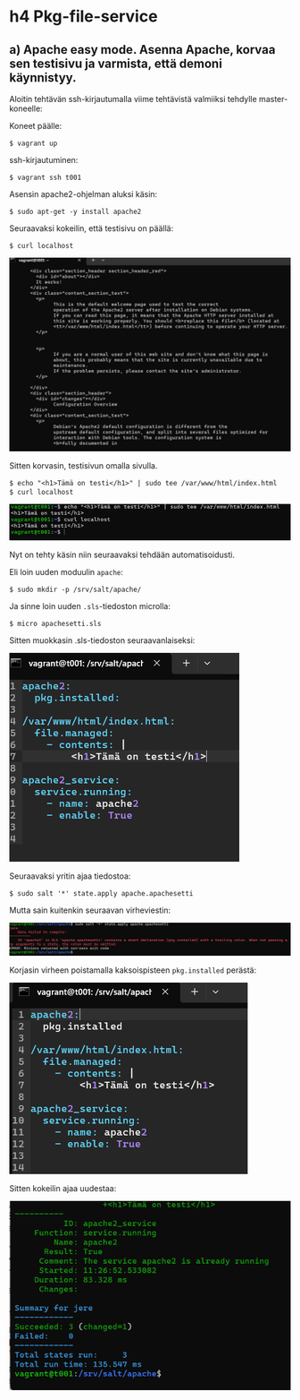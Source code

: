 # h4 Pkg-file-service 

## a) Apache easy mode. Asenna Apache, korvaa sen testisivu ja varmista, että demoni käynnistyy. 

Aloitin tehtävän ssh-kirjautumalla viime tehtävistä valmiiksi tehdylle master-koneelle:

Koneet päälle: 

    $ vagrant up

ssh-kirjautuminen: 

    $ vagrant ssh t001

Asensin apache2-ohjelman aluksi käsin: 

    $ sudo apt-get -y install apache2

Seuraavaksi kokeilin, että testisivu on päällä: 

    $ curl localhost

![Testisivun testaus](Kuvat/testisivu.png)

Sitten korvasin, testisivun omalla sivulla. 

    $ echo "<h1>Tämä on testi</h1>" | sudo tee /var/www/html/index.html
    $ curl localhost

![Testisivun korvaus](Kuvat/omasivu.png)

Nyt on tehty käsin niin seuraavaksi tehdään automatisoidusti. 

Eli loin uuden moduulin `apache`: 

    $ sudo mkdir -p /srv/salt/apache/

Ja sinne loin uuden `.sls`-tiedoston microlla: 

    $ micro apachesetti.sls

Sitten muokkasin .sls-tiedoston seuraavanlaiseksi: 

![sls-tiedoston muokkaus](Kuvat/apachesetti.png)

Seuraavaksi yritin ajaa tiedostoa: 

    $ sudo salt '*' state.apply apache.apachesetti

Mutta sain kuitenkin seuraavan virheviestin: 

![Erromessage](Kuvat/vika.png)

Korjasin virheen poistamalla kaksoispisteen `pkg.installed` perästä: 

![Viankorjaus](Kuvat/viankorjaus.png)

Sitten kokeilin ajaa uudestaa: 

![Testiajo](Kuvat/testiajo.png)
